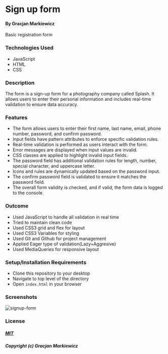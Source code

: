 # Sign up form

#### By Gracjan Markiewicz

Basic registration form

### Technologies Used

- JavaScript
- HTML
- CSS

### Description

The form is a sign-up form for a photography company called Splash. It allows users to enter their personal information and includes real-time validation to ensure data accuracy.

### Features

- The form allows users to enter their first name, last name, email, phone number, password, and confirm password.
- Input fields have pattern attributes to enforce specific validation rules.
- Real-time validation is performed as users interact with the form.
- Error messages are displayed when input values are invalid.
- CSS classes are applied to highlight invalid input fields.
- The password field has additional validation rules for length, number, special character, and uppercase letter.
- Icons and rules are dynamically updated based on the password input.
- The confirm password field is validated to ensure it matches the password field.
- The overall form validity is checked, and if valid, the form data is logged to the console.

### Outcome
- Used JavaScript to handle all validation in real time
- Tried to maintain clean code
- Used CSS3 grid and flex for layout
- Used CSS3 Variables for styling
- Used Git and Github for project management
- Applied Eager type of validation(Lazy+Aggresive)
- Used MediaQueries for responsive layout

### Setup/Installation Requirements

- Clone this repository to your desktop
- Navigate to top level of the directory
- Open `index.html` in your browser

### Screenshots

![signup-form](https://github.com/Markewycz/sign-up-form/assets/118677334/49ca1c06-4a33-401f-b49e-dc672db2dc24)

### License

##### <a href="https://opensource.org/license/mit/">MIT</a>

##### Copyright (c) Gracjan Markiewicz
